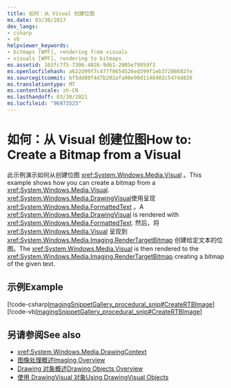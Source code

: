 ```yaml
---
title: 如何：从 Visual 创建位图
ms.date: 03/30/2017
dev_langs:
- csharp
- vb
helpviewer_keywords:
- bitmaps [WPF], rendering from visuals
- visuals [WPF], rendering to bitmaps
ms.assetid: 103fc7f5-7306-4026-9d61-2005e79959f3
ms.openlocfilehash: a622d99f7c477f8654526ed399f1eb37288682fe
ms.sourcegitcommit: bf5dd80f4d7b202afa90e90d1148402c5474d826
ms.translationtype: MT
ms.contentlocale: zh-CN
ms.lasthandoff: 03/30/2021
ms.locfileid: "96973523"
---
```

# <a name="how-to-create-a-bitmap-from-a-visual"></a><span data-ttu-id="87066-102">如何：从 Visual 创建位图</span><span class="sxs-lookup"><span data-stu-id="87066-102">How to: Create a Bitmap from a Visual</span></span>
<span data-ttu-id="87066-103">此示例演示如何从创建位图 <xref:System.Windows.Media.Visual> 。</span><span class="sxs-lookup"><span data-stu-id="87066-103">This example shows how you can create a bitmap from a <xref:System.Windows.Media.Visual>.</span></span> <span data-ttu-id="87066-104"><xref:System.Windows.Media.DrawingVisual>使用呈现 <xref:System.Windows.Media.FormattedText> 。</span><span class="sxs-lookup"><span data-stu-id="87066-104">A <xref:System.Windows.Media.DrawingVisual> is rendered with <xref:System.Windows.Media.FormattedText>.</span></span> <span data-ttu-id="87066-105">然后，将 <xref:System.Windows.Media.Visual> 呈现到 <xref:System.Windows.Media.Imaging.RenderTargetBitmap> 创建给定文本的位图。</span><span class="sxs-lookup"><span data-stu-id="87066-105">The <xref:System.Windows.Media.Visual> is then rendered to the <xref:System.Windows.Media.Imaging.RenderTargetBitmap> creating a bitmap of the given text.</span></span>  
  
## <a name="example"></a><span data-ttu-id="87066-106">示例</span><span class="sxs-lookup"><span data-stu-id="87066-106">Example</span></span>  
 [!code-csharp[ImagingSnippetGallery_procedural_snip#CreateRTBImage](~/samples/snippets/csharp/VS_Snippets_Wpf/ImagingSnippetGallery_procedural_snip/CSharp/RenderTargetBitmapExample.cs#creatertbimage)]
 [!code-vb[ImagingSnippetGallery_procedural_snip#CreateRTBImage](~/samples/snippets/visualbasic/VS_Snippets_Wpf/ImagingSnippetGallery_procedural_snip/VB/RenderTargetBitmapExample.vb#creatertbimage)]  
  
## <a name="see-also"></a><span data-ttu-id="87066-107">另请参阅</span><span class="sxs-lookup"><span data-stu-id="87066-107">See also</span></span>

- <xref:System.Windows.Media.DrawingContext>
- [<span data-ttu-id="87066-108">图像处理概述</span><span class="sxs-lookup"><span data-stu-id="87066-108">Imaging Overview</span></span>](imaging-overview.md)
- [<span data-ttu-id="87066-109">Drawing 对象概述</span><span class="sxs-lookup"><span data-stu-id="87066-109">Drawing Objects Overview</span></span>](drawing-objects-overview.md)
- [<span data-ttu-id="87066-110">使用 DrawingVisual 对象</span><span class="sxs-lookup"><span data-stu-id="87066-110">Using DrawingVisual Objects</span></span>](using-drawingvisual-objects.md)
